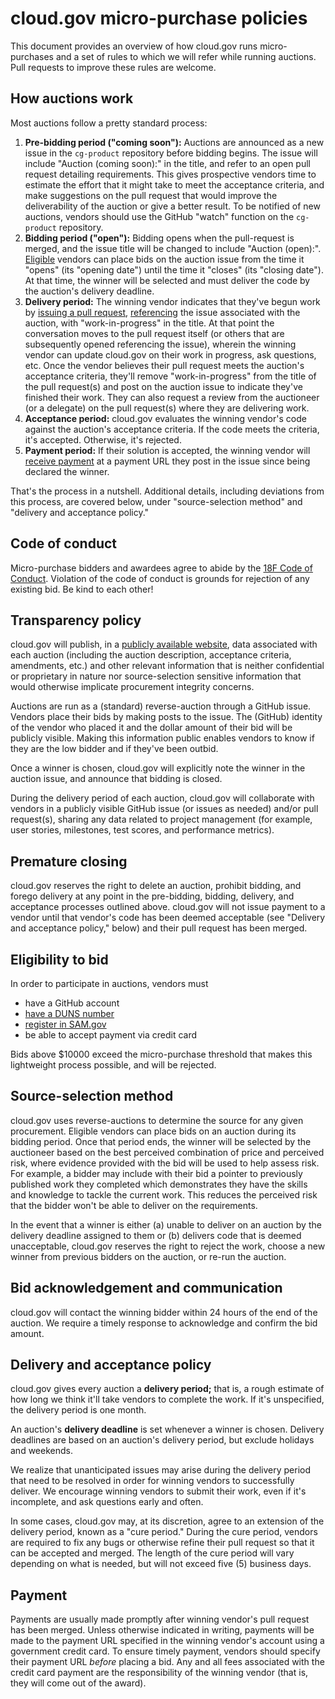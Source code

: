 cloud.gov micro-purchase policies
========

This document provides an overview of how cloud.gov runs micro-purchases and a set of rules to which we will refer while running auctions. Pull requests to improve these rules are welcome.

How auctions work
-----------------

Most auctions follow a pretty standard process:

1.  **Pre-bidding period ("coming soon"):** Auctions are announced as a new issue in the `cg-product` repository before bidding begins. The issue will include "Auction (coming soon):" in the title, and refer to an open pull request detailing requirements. This gives prospective vendors time to estimate the effort that it might take to meet the acceptance criteria, and make suggestions on the pull request that would improve the deliverability of the auction or give a better result. To be notified of new auctions, vendors should use the GitHub "watch" function on the `cg-product` repository.
2.  **Bidding period ("open"):** Bidding opens when the pull-request is merged, and the issue title will be changed to include "Auction (open):". [Eligible](#eligibility-to-bid) vendors can place bids on the auction issue from the time it "opens" (its "opening date") until the time it "closes" (its "closing date"). At that time, the winner will be selected and must deliver the code by the auction's delivery deadline.
3.  **Delivery period:** The winning vendor indicates that they've begun work by [issuing a pull request](https://help.github.com/articles/using-pull-requests/), [referencing](https://guides.github.com/features/issues/#notifications) the issue associated with the auction, with "work-in-progress" in the title. At that point the conversation moves to the pull request itself (or others that are subsequently opened referencing the issue), wherein the winning vendor can update cloud.gov on their work in progress, ask questions, etc. Once the vendor believes their pull request meets the auction's acceptance criteria, they'll remove "work-in-progress" from the title of the pull request(s) and post on the auction issue to indicate they've finished their work. They can also request a review from the auctioneer (or a delegate) on the pull request(s) where they are delivering work.
4.  **Acceptance period:** cloud.gov evaluates the winning vendor's code against the auction's acceptance criteria. If the code meets the criteria, it's accepted. Otherwise, it's rejected.
5.  **Payment period:** If their solution is accepted, the winning vendor will [receive payment](getting-paid.md) at a payment URL they post in the issue since being declared the winner.

That's the process in a nutshell. Additional details, including deviations from this process, are covered below, under "source-selection method" and "delivery and acceptance policy."

Code of conduct
---------------

Micro-purchase bidders and awardees agree to abide by the [18F Code of Conduct](https://github.com/18F/code-of-conduct/blob/master/code-of-conduct.md). Violation of the code of conduct is grounds for rejection of any existing bid. Be kind to each other!

Transparency policy
-------------------

cloud.gov will publish, in a [publicly available website](https://github.com/18F/cg-product/tree/master/auctions), data associated with each auction (including the auction description, acceptance criteria, amendments, etc.) and other relevant information that is neither confidential or proprietary in nature nor source-selection sensitive information that would otherwise implicate procurement integrity concerns.

Auctions are run as a (standard) reverse-auction through a GitHub issue. Vendors place their bids by making posts to the issue. The (GitHub) identity of the vendor who placed it and the dollar amount of their bid will be publicly visible. Making this information public enables vendors to know if they are the low bidder and if they've been outbid.

Once a winner is chosen, cloud.gov will explicitly note the winner in the auction issue, and announce that bidding is closed.

During the delivery period of each auction, cloud.gov will collaborate with vendors in a publicly visible GitHub issue (or issues as needed) and/or pull request(s), sharing any data related to project management (for example, user stories, milestones, test scores, and performance metrics).

Premature closing
-----------------

cloud.gov reserves the right to delete an auction, prohibit bidding, and forego delivery at any point in the pre-bidding, bidding, delivery, and acceptance processes outlined above. cloud.gov will not issue payment to a vendor until that vendor's code has been deemed acceptable (see "Delivery and acceptance policy," below) and their pull request has been merged.

Eligibility to bid
------------------

In order to participate in auctions, vendors must 

- have a GitHub account
- [have a DUNS number](becoming-a-vendor.md)
- [register in SAM.gov](becoming-a-vendor.md)
- be able to accept payment via credit card

Bids above $10000 exceed the micro-purchase threshold that makes this lightweight process possible, and will be rejected.

Source-selection method
-----------------------

cloud.gov uses reverse-auctions to determine the source for any given procurement. Eligible vendors can place bids on an auction during its bidding period. Once that period ends, the winner will be selected by the auctioneer based on the best perceived combination of price and perceived risk, where evidence provided with the bid will be used to help assess risk. For example, a bidder may include with their bid a pointer to previously published work they completed which demonstrates they have the skills and knowledge to tackle the current work. This reduces the perceived risk that the bidder won't be able to deliver on the requirements.

In the event that a winner is either (a) unable to deliver on an auction by the delivery deadline assigned to them or (b) delivers code that is deemed unacceptable, cloud.gov reserves the right to reject the work, choose a new winner from previous bidders on the auction, or re-run the auction.

Bid acknowledgement and communication
-------------------------------------

cloud.gov will contact the winning bidder within 24 hours of the end of the auction. We require a timely response to acknowledge and confirm the bid amount.

Delivery and acceptance policy
------------------------------

cloud.gov gives every auction a **delivery period;** that is, a rough estimate of how long we think it'll take vendors to complete the work. If it's unspecified, the delivery period is one month.

An auction's **delivery deadline** is set whenever a winner is chosen. Delivery deadlines are based on an auction's delivery period, but exclude holidays and weekends.

We realize that unanticipated issues may arise during the delivery period that need to be resolved in order for winning vendors to successfully deliver. We encourage winning vendors to submit their work, even if it's incomplete, and ask questions early and often.

In some cases, cloud.gov may, at its discretion, agree to an extension of the delivery period, known as a "cure period." During the cure period, vendors are required to fix any bugs or otherwise refine their pull request so that it can be accepted and merged. The length of the cure period will vary depending on what is needed, but will not exceed five (5) business days.

Payment
-------

Payments are usually made promptly after winning vendor's pull request has been merged. Unless otherwise indicated in writing, payments will be made to the payment URL specified in the winning vendor's account using a government credit card. To ensure timely payment, vendors should specify their payment URL _before_ placing a bid. Any and all fees associated with the credit card payment are the responsibility of the winning vendor (that is, they will come out of the award).

